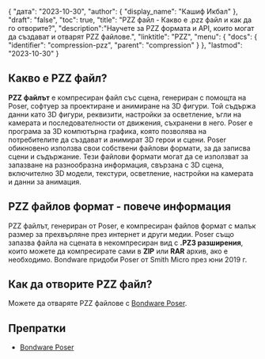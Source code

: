 {
"дата": "2023-10-30",
  "author": {
"display_name": "Кашиф Икбал"
},
"draft": "false",
"toc": true,
"title": "PZZ файл - Какво е .pzz файл и как да го отворите?",
  "description":"Научете за PZZ формата и API, които могат да създават и отварят PZZ файлове.",
  "linktitle": "PZZ",
  "menu": {
    "docs": {
      "identifier": "compression-pzz",
      "parent": "compression"
}
},
"lastmod": "2023-10-30"
}

## Какво е PZZ файл?

**PZZ файлът** е компресиран файл със сцена, генериран с помощта на Poser, софтуер за проектиране и анимиране на 3D фигури. Той съдържа данни като 3D фигури, реквизити, настройки за осветление, ъгли на камерата и последователности от движения, съхранени в него. Poser е програма за 3D компютърна графика, която позволява на потребителите да създават и анимират 3D герои и сцени. Poser обикновено използва свои собствени файлови формати, за да записва сцени и съдържание. Тези файлови формати могат да се използват за запазване на разнообразна информация, свързана с 3D сцена, включително 3D модели, текстури, осветление, настройки на камерата и данни за анимация.

## PZZ файлов формат - повече информация

PZZ файлът, генериран от Poser, е компресиран файлов формат с малък размер за прехвърляне през интернет и други медии. Poser също запазва файла на сцената в некомпресиран вид с **.PZ3 разширения**, които можете да компресирате сами в **ZIP** или **RAR** архив, ако е необходимо. Bondware придоби Poser от Smith Micro през юни 2019 г.

## Как да отворите PZZ файл?

Можете да отваряте PZZ файлове с [Bondware Poser](https://www.posersoftware.com/).

## Препратки

 * [Bondware Poser](https://www.posersoftware.com/)
